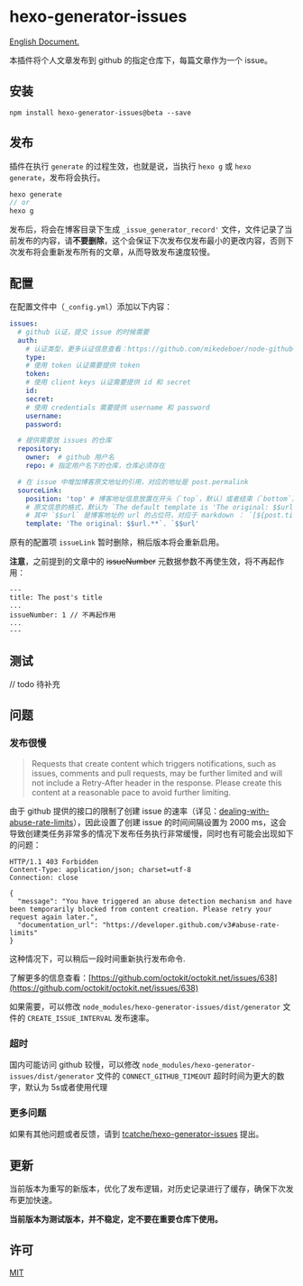 # hexo-generator-issues

[English Document.]('./README.md)

本插件将个人文章发布到 github 的指定仓库下，每篇文章作为一个 issue。

## 安装

```
npm install hexo-generator-issues@beta --save
```

## 发布
插件在执行 `generate` 的过程生效，也就是说，当执行 `hexo g` 或 `hexo generate`，发布将会执行。

```js
hexo generate 
// or
hexo g
```

发布后，将会在博客目录下生成 `_issue_generator_record'` 文件，文件记录了当前发布的内容，请**不要删除**，这个会保证下次发布仅发布最小的更改内容，否则下次发布将会重新发布所有的文章，从而导致发布速度较慢。

## 配置
在配置文件中（`_config.yml`）添加以下内容：

```yml
issues:
  # github 认证，提交 issue 的时候需要
  auth:
    # 认证类型，更多认证信息查看：https://github.com/mikedeboer/node-github#authentication
    type: 
    # 使用 token 认证需要提供 token
    token: 
    # 使用 client keys 认证需要提供 id 和 secret
    id:
    secret: 
    # 使用 credentials 需要提供 username 和 password
    username:
    password:

  # 提供需要放 issues 的仓库
  repository:
    owner:  # github 用户名
    repo: # 指定用户名下的仓库，仓库必须存在

  # 在 issue 中增加博客原文地址的引用，对应的地址是 post.permalink
  sourceLink: 
    position: 'top' # 博客地址信息放置在开头（`top`，默认）或者结束（`bottom`），使用其他值则忽略该项配置
    # 原文信息的格式，默认为 `The default template is 'The original: $$url.**`， 
    # 其中 `$$url` 是博客地址的 url 的占位符，对应于 markdown ： `[${post.title}](${post.permalink})`
    template: 'The original: $$url.**`. `$$url' 
```

原有的配置项 `issueLink` 暂时删除，稍后版本将会重新启用。

**注意**，之前提到的文章中的 ~~issueNumber~~ 元数据参数不再使生效，将不再起作用：

```
---
title: The post's title
...
issueNumber: 1 // 不再起作用
...
---
```

## 测试
// todo 待补充 

## 问题

### 发布很慢

> Requests that create content which triggers notifications, such as issues, comments and pull requests, may be further limited and will not include a Retry-After header in the response. Please create this content at a reasonable pace to avoid further limiting.

由于 github 提供的接口的限制了创建 issue 的速率（详见：[dealing-with-abuse-rate-limits](https://developer.github.com/v3/guides/best-practices-for-integrators/#dealing-with-abuse-rate-limits)），因此设置了创建 issue 的时间间隔设置为 2000 ms，这会导致创建类任务非常多的情况下发布任务执行非常缓慢，同时也有可能会出现如下的问题：

```
HTTP/1.1 403 Forbidden
Content-Type: application/json; charset=utf-8
Connection: close

{
  "message": "You have triggered an abuse detection mechanism and have been temporarily blocked from content creation. Please retry your request again later.",
  "documentation_url": "https://developer.github.com/v3#abuse-rate-limits"
}
```

这种情况下，可以稍后一段时间重新执行发布命令.

了解更多的信息查看：[https://github.com/octokit/octokit.net/issues/638](https://github.com/octokit/octokit.net/issues/638)

如果需要，可以修改 `node_modules/hexo-generator-issues/dist/generator` 文件的 `CREATE_ISSUE_INTERVAL` 发布速率。

### 超时
国内可能访问 github 较慢，可以修改 `node_modules/hexo-generator-issues/dist/generator` 文件的 `CONNECT_GITHUB_TIMEOUT` 超时时间为更大的数字，默认为 5s或者使用代理

### 更多问题
如果有其他问题或者反馈，请到 [tcatche/hexo-generator-issues](https://github.com/tcatche/hexo-generator-issues/issues) 提出。

## 更新
当前版本为重写的新版本，优化了发布逻辑，对历史记录进行了缓存，确保下次发布更加快速。

**当前版本为测试版本，并不稳定，定不要在重要仓库下使用。**

## 许可
[MIT](./LICENSE)